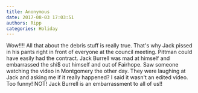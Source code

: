```yaml
---
title: Anonymous
date: 2017-08-03 17:03:51
authors: Ripp
categories: Holiday
---
```


 Wow!!!! All that about the debris stuff is really true. That's why Jack pissed in his pants right in front of everyone at the council meeting. Pittman could have easily had the contract.  Jack Burrell was mad at himself and embarrassed the shi$ out himself and out of Fairhope. Saw someone watching the video in Montgomery the other day. They were laughing at Jack and asking me if it really happened? I said it wasn't an edited video. Too funny! NOT!  Jack Burrell is an embarrassment to all of us!!